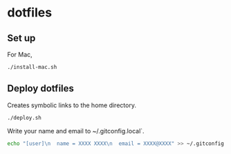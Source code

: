 # dotfiles

## Set up

For Mac,

```bash
./install-mac.sh
```

## Deploy dotfiles

Creates symbolic links to the home directory.

```bash
./deploy.sh
```

Write your name and email to ~/.gitconfig.local`.

```bash
echo "[user]\n  name = XXXX XXXX\n  email = XXXX@XXXX" >> ~/.gitconfig.local
```
